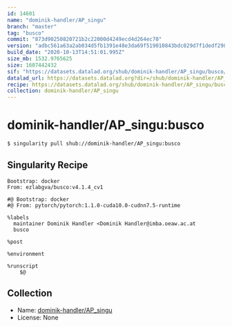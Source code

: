 ```yaml
---
id: 14601
name: "dominik-handler/AP_singu"
branch: "master"
tag: "busco"
commit: "873d90250820721b2c22000d4249ecd4d264ec70"
version: "adbc561a63a2ab034d5fb1391e48e3da69f519010843bdc029d7f1dedf2989f0"
build_date: "2020-10-13T14:51:01.995Z"
size_mb: 1532.9765625
size: 1607442432
sif: "https://datasets.datalad.org/shub/dominik-handler/AP_singu/busco/2020-10-13-873d9025-adbc561a/adbc561a63a2ab034d5fb1391e48e3da69f519010843bdc029d7f1dedf2989f0.sif"
datalad_url: https://datasets.datalad.org?dir=/shub/dominik-handler/AP_singu/busco/2020-10-13-873d9025-adbc561a/
recipe: https://datasets.datalad.org/shub/dominik-handler/AP_singu/busco/2020-10-13-873d9025-adbc561a/Singularity
collection: dominik-handler/AP_singu
---
```


# dominik-handler/AP_singu:busco

```bash
$ singularity pull shub://dominik-handler/AP_singu:busco
```

## Singularity Recipe

```singularity
Bootstrap: docker
From: ezlabgva/busco:v4.1.4_cv1

#@ Bootstrap: docker
#@ From: pytorch/pytorch:1.1.0-cuda10.0-cudnn7.5-runtime

%labels
  maintainer Dominik Handler <Dominik Handler@imba.oeaw.ac.at  
  busco 

%post

%environment

%runscript
    $@
```

## Collection

 - Name: [dominik-handler/AP_singu](https://github.com/dominik-handler/AP_singu)
 - License: None

